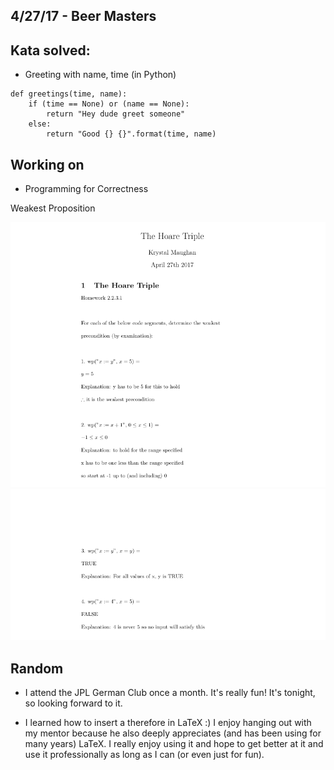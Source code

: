 ## 4/27/17 - Beer Masters

## Kata solved:

- Greeting with name, time (in Python)

```
def greetings(time, name):
    if (time == None) or (name == None):
        return "Hey dude greet someone"
    else:
        return "Good {} {}".format(time, name)
```

## Working on 

- Programming for Correctness 

Weakest Proposition

![h_2_004](/images/h_2_004.png)
![h_2_005](/images/h_2_005.png)

## Random

- I attend the JPL German Club once a month. It's really fun! It's tonight, so looking forward to it.

- I learned how to insert a therefore in LaTeX :) 
  I enjoy hanging out with my mentor because he also deeply appreciates (and has been using for many years)
  LaTeX. I really enjoy using it and hope to get better at it and use it professionally as long as I can
  (or even just for fun). 
